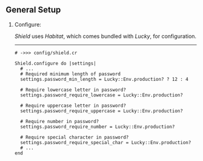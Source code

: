 ## General Setup

1. Configure:

   *Shield* uses *Habitat*, which comes bundled with *Lucky*, for configuration.

   ---
   ```crystal
   # ->>> config/shield.cr

   Shield.configure do |settings|
     # ...
     # Required minimum length of password
     settings.password_min_length = Lucky::Env.production? ? 12 : 4

     # Require lowercase letter in password?
     settings.password_require_lowercase = Lucky::Env.production?

     # Require uppercase letter in password?
     settings.password_require_uppercase = Lucky::Env.production?

     # Require number in password?
     settings.password_require_number = Lucky::Env.production?

     # Require special character in password?
     settings.password_require_special_char = Lucky::Env.production?
     # ...
   end
   ```
